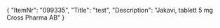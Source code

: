 {
  "ItemNr": "099335",
  "Title": "test",
  "Description": "Jakavi, tablett 5 mg Cross Pharma AB"
}